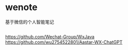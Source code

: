 # wenote
基于微信的个人智能笔记

## 
https://github.com/Wechat-Group/WxJava
https://github.com/wu2754522801/Aastar-WX-ChatGPT